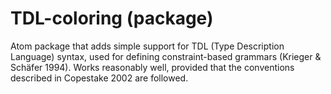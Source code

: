# TDL-coloring (package)

Atom package that adds simple support for TDL (Type Description Language) syntax, used for defining constraint-based grammars (Krieger & Schäfer 1994). Works reasonably well, provided that the conventions described in Copestake 2002 are followed.


<div style="padding: 1000px; margin-left: auto; margin-right: auto;">
<img width="400" height="400" hspace="20px" src="https://github.com/lemontheme/tdl-coloring/blob/master/screenshots/dark_tdl.png">
<img width="400" height="400" hspace="20px" src="https://github.com/lemontheme/tdl-coloring/blob/master/screenshots/light_tdl.png">
</div>

<!--<table>
<tr>
  <td>
  <img width="400" height="400" src="https://github.com/lemontheme/tdl-coloring/blob/master/screenshots/dark_tdl.png">
  </td>
  <td>
  <img width="400" height="400" src="https://github.com/lemontheme/tdl-coloring/blob/master/screenshots/light_tdl.png">
  </td>
</tr>
</table>-->
